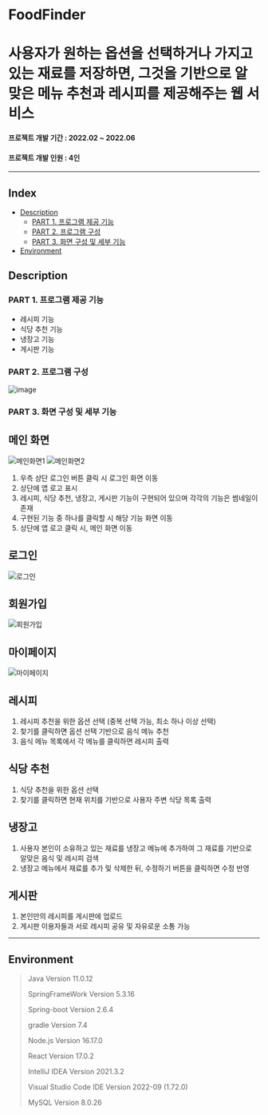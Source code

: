 # FoodFinder
# 사용자가 원하는 옵션을 선택하거나 가지고 있는 재료를 저장하면, 그것을 기반으로 알맞은 메뉴 추천과 레시피를 제공해주는 웹 서비스
#### 프로젝트 개발 기간 : 2022.02 ~ 2022.06
#### 프로젝트 개발 인원 : 4인
-----------------------
## Index
- [Description](https://github.com/deldu1337/FoodFinder/blob/main/README.md#description)
  - [PART 1. 프로그램 제공 기능](https://github.com/deldu1337/FoodFinder/blob/main/README.md#part-1-%ED%94%84%EB%A1%9C%EA%B7%B8%EB%9E%A8-%EC%A0%9C%EA%B3%B5-%EA%B8%B0%EB%8A%A5)
  - [PART 2. 프로그램 구성](https://github.com/deldu1337/FoodFinder/blob/main/README.md#part-2-%ED%94%84%EB%A1%9C%EA%B7%B8%EB%9E%A8-%EA%B5%AC%EC%84%B1)
  - [PART 3. 화면 구성 및 세부 기능](https://github.com/deldu1337/FoodFinder/blob/main/README.md#part-3-%ED%99%94%EB%A9%B4-%EA%B5%AC%EC%84%B1-%EB%B0%8F-%EC%84%B8%EB%B6%80-%EA%B8%B0%EB%8A%A5)
- [Environment](https://github.com/deldu1337/FoodFinder/blob/main/README.md#environment)
## Description
### PART 1. 프로그램 제공 기능
- 레시피 기능
- 식당 추천 기능
- 냉장고 기능
- 게시판 기능

### PART 2. 프로그램 구성
![image](https://user-images.githubusercontent.com/77719450/196601452-081b0328-0928-4590-8443-17ae04ff9116.png)

### PART 3. 화면 구성 및 세부 기능
 ## 메인 화면
 ![메인화면1](https://user-images.githubusercontent.com/77719450/216753752-4fa106af-eea8-4542-9a16-714e693ec866.PNG)
 ![메인화면2](https://user-images.githubusercontent.com/77719450/216753798-f6f10a4e-4099-4207-8321-382e5598ca61.PNG)

 1. 우측 상단 로그인 버튼 클릭 시 로그인 화면 이동
 2. 상단에 앱 로고 표시
 3. 레시피, 식당 추천, 냉장고, 게시판 기능이 구현되어 있으며 각각의 기능은 썸네일이 존재
 4. 구현된 기능 중 하나를 클릭할 시 해당 기능 화면 이동
 5. 상단에 앱 로고 클릭 시, 메인 화면 이동
 
 ## 로그인
 ![로그인](https://user-images.githubusercontent.com/77719450/216753895-93a31387-2581-44f7-8d62-c02f411ac830.PNG)

 
 ## 회원가입
 ![회원가입](https://user-images.githubusercontent.com/77719450/216753896-fcf14cc5-7bed-493b-ba7b-2b8d423d0993.PNG)
 
 
 ## 마이페이지
 ![마이페이지](https://user-images.githubusercontent.com/77719450/216754135-15bfedd2-0ba2-4e3c-b947-0b72a8cf470a.PNG)


 
 
 ## 레시피
 1. 레시피 추천을 위한 옵션 선택 (중복 선택 가능, 최소 하나 이상 선택)
 2. 찾기를 클릭하면 옵션 선택 기반으로 음식 메뉴 추천
 3. 음식 메뉴 목록에서 각 메뉴를 클릭하면 레시피 출력
 
 
 ## 식당 추천
 1. 식당 추천을 위한 옵션 선택
 2. 찾기를 클릭하면 현재 위치를 기반으로 사용자 주변 식당 목록 출력
 
 
 ## 냉장고
 1. 사용자 본인이 소유하고 있는 재료를 냉장고 메뉴에 추가하여 그 재료를 기반으로 알맞은 음식 및 레시피 검색
 2. 냉장고 메뉴에서 재료를 추가 및 삭제한 뒤, 수정하기 버튼을 클릭하면 수정 반영
 
 
 ## 게시판
 1. 본인만의 레시피를 게시판에 업로드
 2. 게시판 이용자들과 서로 레시피 공유 및 자유로운 소통 가능
 
-----------------------
## Environment
 > Java Version 11.0.12
 > 
 > SpringFrameWork Version 5.3.16
 >
 > Spring-boot Version 2.6.4
 > 
 > gradle Version 7.4
 >
 > Node.js Version 16.17.0
 >
 > React Version 17.0.2
 >
 > IntelliJ IDEA Version 2021.3.2
 >
 > Visual Studio Code IDE Version 2022-09 (1.72.0)
 >
 > MySQL Version 8.0.26
